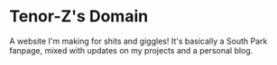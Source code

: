 # Tenor-Z's Domain
 A website I'm making for shits and giggles!
It's basically a South Park fanpage, mixed with updates on my projects and a personal blog.
